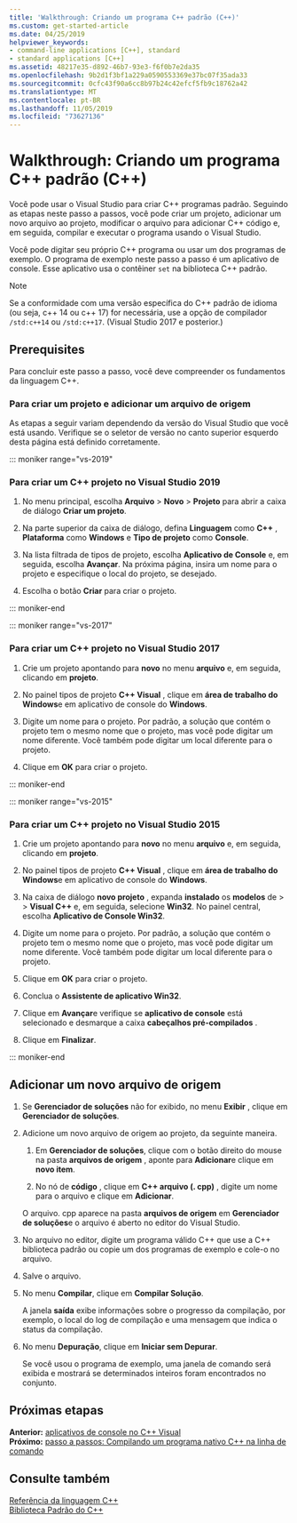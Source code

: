 ```yaml
---
title: 'Walkthrough: Criando um programa C++ padrão (C++)'
ms.custom: get-started-article
ms.date: 04/25/2019
helpviewer_keywords:
- command-line applications [C++], standard
- standard applications [C++]
ms.assetid: 48217e35-d892-46b7-93e3-f6f0b7e2da35
ms.openlocfilehash: 9b2d1f3bf1a229a0590553369e37bc07f35ada33
ms.sourcegitcommit: 0cfc43f90a6cc8b97b24c42efcf5fb9c18762a42
ms.translationtype: MT
ms.contentlocale: pt-BR
ms.lasthandoff: 11/05/2019
ms.locfileid: "73627136"
---
```

# <a name="walkthrough-creating-a-standard-c-program-c"></a>Walkthrough: Criando um programa C++ padrão (C++)

Você pode usar o Visual Studio para criar C++ programas padrão. Seguindo as etapas neste passo a passos, você pode criar um projeto, adicionar um novo arquivo ao projeto, modificar o arquivo para adicionar C++ código e, em seguida, compilar e executar o programa usando o Visual Studio.

Você pode digitar seu próprio C++ programa ou usar um dos programas de exemplo. O programa de exemplo neste passo a passo é um aplicativo de console. Esse aplicativo usa o contêiner `set` na biblioteca C++ padrão.

> [!NOTE]
> Se a conformidade com uma versão específica do C++ padrão de idioma (ou seja, c++ 14 ou c++ 17) for necessária, use a opção de compilador `/std:c++14` ou `/std:c++17`. (Visual Studio 2017 e posterior.)

## <a name="prerequisites"></a>Prerequisites

Para concluir este passo a passo, você deve compreender os fundamentos da linguagem C++.

### <a name="to-create-a-project-and-add-a-source-file"></a>Para criar um projeto e adicionar um arquivo de origem

As etapas a seguir variam dependendo da versão do Visual Studio que você está usando. Verifique se o seletor de versão no canto superior esquerdo desta página está definido corretamente.

::: moniker range="vs-2019"

### <a name="to-create-a-c-project-in-visual-studio-2019"></a>Para criar um C++ projeto no Visual Studio 2019

1. No menu principal, escolha **Arquivo** > **Novo** > **Projeto** para abrir a caixa de diálogo **Criar um projeto**.

1. Na parte superior da caixa de diálogo, defina **Linguagem** como **C++** , **Plataforma** como **Windows** e **Tipo de projeto** como **Console**. 

1. Na lista filtrada de tipos de projeto, escolha **Aplicativo de Console** e, em seguida, escolha **Avançar**. Na próxima página, insira um nome para o projeto e especifique o local do projeto, se desejado.

1. Escolha o botão **Criar** para criar o projeto.

::: moniker-end

::: moniker range="vs-2017"

### <a name="to-create-a-c-project-in-visual-studio-2017"></a>Para criar um C++ projeto no Visual Studio 2017

1. Crie um projeto apontando para **novo** no menu **arquivo** e, em seguida, clicando em **projeto**.

1. No painel tipos de projeto  **C++ Visual** , clique em **área de trabalho do Windows**e em aplicativo de console do **Windows**.

1. Digite um nome para o projeto. Por padrão, a solução que contém o projeto tem o mesmo nome que o projeto, mas você pode digitar um nome diferente. Você também pode digitar um local diferente para o projeto.

1. Clique em **OK** para criar o projeto.

::: moniker-end

::: moniker range="vs-2015"

### <a name="to-create-a-c-project-in-visual-studio-2015"></a>Para criar um C++ projeto no Visual Studio 2015

1. Crie um projeto apontando para **novo** no menu **arquivo** e, em seguida, clicando em **projeto**.

1. No painel tipos de projeto  **C++ Visual** , clique em **área de trabalho do Windows**e em aplicativo de console do **Windows**.

1. Na caixa de diálogo **novo projeto** , expanda **instalado** os **modelos** de >  > **Visual C++** e, em seguida, selecione **Win32**. No painel central, escolha **Aplicativo de Console Win32**.

1. Digite um nome para o projeto. Por padrão, a solução que contém o projeto tem o mesmo nome que o projeto, mas você pode digitar um nome diferente. Você também pode digitar um local diferente para o projeto.

1. Clique em **OK** para criar o projeto.

1. Conclua o **Assistente de aplicativo Win32**. 

1. Clique em **Avançar**e verifique se **aplicativo de console** está selecionado e desmarque a caixa **cabeçalhos pré-compilados** . 

1. Clique em **Finalizar**.

::: moniker-end

## <a name="add-a-new-source-file"></a>Adicionar um novo arquivo de origem

1. Se **Gerenciador de soluções** não for exibido, no menu **Exibir** , clique em **Gerenciador de soluções**.

1. Adicione um novo arquivo de origem ao projeto, da seguinte maneira.

   1. Em **Gerenciador de soluções**, clique com o botão direito do mouse na pasta **arquivos de origem** , aponte para **Adicionar**e clique em **novo item**.

   1. No nó de **código** , clique em  **C++ arquivo (. cpp)** , digite um nome para o arquivo e clique em **Adicionar**.

   O arquivo. cpp aparece na pasta **arquivos de origem** em **Gerenciador de soluções**e o arquivo é aberto no editor do Visual Studio.

1. No arquivo no editor, digite um programa válido C++ que use a C++ biblioteca padrão ou copie um dos programas de exemplo e cole-o no arquivo.

1. Salve o arquivo.

1. No menu **Compilar**, clique em **Compilar Solução**.

   A janela **saída** exibe informações sobre o progresso da compilação, por exemplo, o local do log de compilação e uma mensagem que indica o status da compilação.

1. No menu **Depuração**, clique em **Iniciar sem Depurar**.

   Se você usou o programa de exemplo, uma janela de comando será exibida e mostrará se determinados inteiros foram encontrados no conjunto.

## <a name="next-steps"></a>Próximas etapas

**Anterior:** [aplicativos de console no C++ Visual](../windows/console-applications-in-visual-cpp.md)<br/>
**Próximo:** [passo a passos: Compilando um programa nativo C++ na linha de comando](../build/walkthrough-compiling-a-native-cpp-program-on-the-command-line.md)

## <a name="see-also"></a>Consulte também

[Referência da linguagem C++](../cpp/cpp-language-reference.md)<br/>
[Biblioteca Padrão do C++](../standard-library/cpp-standard-library-reference.md)
